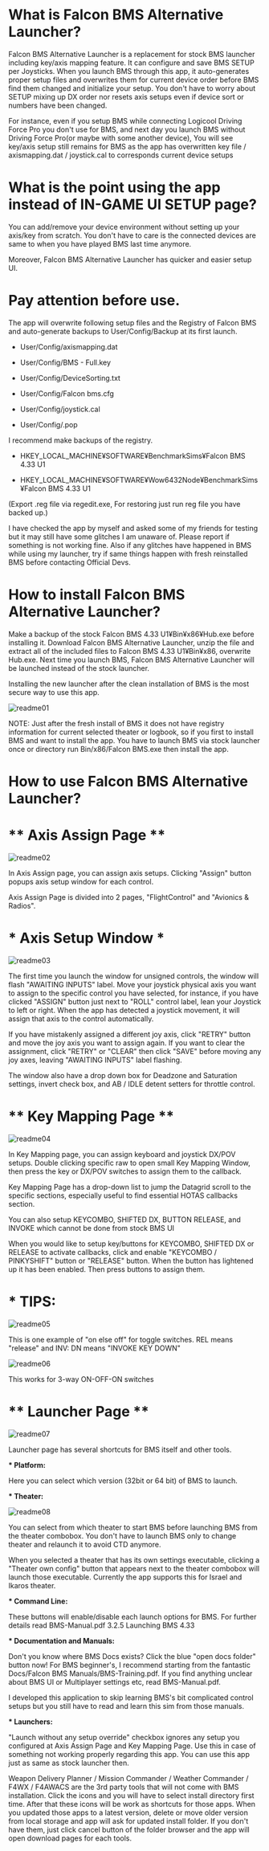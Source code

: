 # What is Falcon BMS Alternative Launcher?

Falcon BMS Alternative Launcher is a replacement for stock BMS launcher including key/axis
mapping feature. It can configure and save BMS SETUP per Joysticks. When you launch BMS
through this app, it auto-generates proper setup files and overwrites them for current
device order before BMS find them changed and initialize your setup. You don't have to worry
about SETUP mixing up DX order nor resets axis setups even if device sort or numbers have
been changed.

For instance, even if you setup BMS while connecting Logicool Driving Force Pro you don't use
for BMS, and next day you launch BMS without Driving Force Pro(or maybe with some another
device), You will see key/axis setup still remains for BMS as the app has
overwritten key file / axismapping.dat / joystick.cal to corresponds current device setups

# What is the point using the app instead of IN-GAME UI SETUP page?

You can add/remove your device environment without setting up your axis/key from scratch. You
don't have to care is the connected devices are same to when you have played BMS last
time anymore.

Moreover, Falcon BMS Alternative Launcher has quicker and easier setup UI.

# Pay attention before use.

The app will overwrite following setup files and the Registry of Falcon BMS and auto-generate
backups to User/Config/Backup at its first launch.

- User/Config/axismapping.dat

- User/Config/BMS - Full.key

- User/Config/DeviceSorting.txt

- User/Config/Falcon bms.cfg

- User/Config/joystick.cal

- User/Config/<callsign>.pop


I recommend make backups of the registry.

- HKEY_LOCAL_MACHINE¥SOFTWARE¥BenchmarkSims¥Falcon BMS 4.33 U1

- HKEY_LOCAL_MACHINE¥SOFTWARE¥Wow6432Node¥BenchmarkSims¥Falcon BMS 4.33 U1

(Export .reg file via regedit.exe, For restoring just run reg file you have backed up.)

I have checked the app by myself and asked some of my friends for testing but it may still have
some glitches I am unaware of. Please report if something is not working fine. Also if any glitches
have happened in BMS while using my launcher, try if same things happen with fresh reinstalled BMS
before contacting Official Devs.

# How to install Falcon BMS Alternative Launcher?

Make a backup of the stock Falcon BMS 4.33 U1¥Bin¥x86¥Hub.exe before installing it.
Download Falcon BMS Alternative Launcher, unzip the file and extract all of the included files to
Falcon BMS 4.33 U1¥Bin¥x86, overwrite Hub.exe. Next time you launch BMS, Falcon BMS
Alternative Launcher will be launched instead of the stock launcher.

Installing the new launcher after the clean installation of BMS is the most secure way to use this
app.

![readme01](https://user-images.githubusercontent.com/32677587/53294990-b48b6580-3834-11e9-874d-f6f0443b96e0.png)

NOTE: Just after the fresh install of BMS it does not have registry information for current
selected theater or logbook, so if you first to install BMS and want to install the
app. You have to launch BMS via stock launcher once or directory run Bin/x86/Falcon
BMS.exe then install the app.

# How to use Falcon BMS Alternative Launcher?

# ** Axis Assign Page **

![readme02](https://user-images.githubusercontent.com/32677587/53295032-7773a300-3835-11e9-8695-f4b1516343fe.png)

In Axis Assign page, you can assign axis setups.
Clicking "Assign" button popups axis setup window for each control.

Axis Assign Page is divided into 2 pages, "FlightControl" and "Avionics & Radios".

# * Axis Setup Window *

![readme03](https://user-images.githubusercontent.com/32677587/53295043-a4c05100-3835-11e9-9e48-77897990f0e4.png)

The first time you launch the window for unsigned controls, the window will flash
"AWAITING INPUTS" label. Move your joystick physical axis you want to assign to
the specific control you have selected, for instance, if you have clicked "ASSIGN"
button just next to "ROLL" control label, lean your Joystick to left or right. When the
app has detected a joystick movement, it will assign that axis to the control
automatically.

If you have mistakenly assigned a different joy axis, click "RETRY" button and
move the joy axis you want to assign again. If you want to clear the assignment,
click "RETRY" or "CLEAR" then click "SAVE" before moving any joy axes, leaving
"AWAITING INPUTS" label flashing.

The window also have a drop down box for Deadzone and Saturation settings,
invert check box, and AB / IDLE detent setters for throttle control.

# ** Key Mapping Page **

![readme04](https://user-images.githubusercontent.com/32677587/53295052-db966700-3835-11e9-8d2c-a72f876c06ec.png)

In Key Mapping page, you can assign keyboard and joystick DX/POV setups.
Double clicking specific raw to open small Key Mapping Window, then press the key or DX/POV switches to assign them to the callback.

Key Mapping Page has a drop-down list to jump the Datagrid scroll to the specific
sections, especially useful to find essential HOTAS callbacks section.

You can also setup KEYCOMBO, SHIFTED DX, BUTTON RELEASE, and INVOKE which cannot be done from stock BMS UI

When you would like to setup key/buttons for KEYCOMBO, SHIFTED DX or RELEASE to
activate callbacks, click and enable "KEYCOMBO / PINKYSHIFT" button or "RELEASE"
button. When the button has lightened up it has been enabled. Then press buttons to assign
them.


# * TIPS:

![readme05](https://user-images.githubusercontent.com/32677587/53295216-113d4f00-383a-11e9-9ea3-ab58ed0450b6.png)

This is one example of "on else off" for toggle switches. REL means "release" and INV: DN
means "INVOKE KEY DOWN"

![readme06](https://user-images.githubusercontent.com/32677587/53295226-3b8f0c80-383a-11e9-98e6-28c760ffaa9c.png)

This works for 3-way ON-OFF-ON switches

# ** Launcher Page **

![readme07](https://user-images.githubusercontent.com/32677587/53295230-60837f80-383a-11e9-98d1-615d2d9e0753.png)

Launcher page has several shortcuts for BMS itself and other tools.

<b>* Platform:</b>

Here you can select which version (32bit or 64 bit) of BMS to launch.

<b>* Theater:</b>

![readme08](https://user-images.githubusercontent.com/32677587/53295239-91fc4b00-383a-11e9-9994-aa2cc4e5025e.png)

You can select from which theater to start BMS before launching BMS from the theater
combobox. You don't have to launch BMS only to change theater and relaunch it to
avoid CTD anymore.

When you selected a theater that has its own settings executable, clicking a "Theater own config" button that appears next to the theater combobox will launch those executable. Currently
the app supports this for Israel and Ikaros theater.

<b>* Command Line:</b>

These buttons will enable/disable each launch options for BMS. For further details read
BMS-Manual.pdf 3.2.5 Launching BMS 4.33

<b>* Documentation and Manuals:</b>

Don't you know where BMS Docs exists? Click the blue "open docs folder" button
now! For BMS beginner's, I recommend starting from the fantastic Docs/Falcon BMS
Manuals/BMS-Training.pdf. If you find anything unclear about BMS UI or Multiplayer
settings etc, read BMS-Manual.pdf. 

I developed this application to skip learning BMS's bit complicated control setups but
you still have to read and learn this sim from those manuals.

<b>* Launchers:</b>

"Launch without any setup override" checkbox ignores any setup you configured at Axis
Assign Page and Key Mapping Page. Use this in case of something not working
properly regarding this app. You can use this app just as same as stock launcher then.

Weapon Delivery Planner / Mission Commander / Weather Commander / F4WX /
F4AWACS are the 3rd party tools that will not come with BMS installation. Click the
icons and you will have to select install directory first time. After that these icons will be
work as shortcuts for those apps. When you updated those apps to a latest version,
delete or move older version from local storage and app will ask for updated install
folder. If you don't have them, just click cancel button of the folder browser and the app
will open download pages for each tools.
